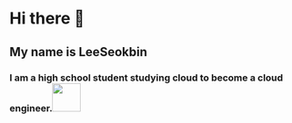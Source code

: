 # Hi there 👋
## My name is LeeSeokbin

### I am a high school student studying cloud to become a cloud engineer.<img src="https://github.com/LeeSeokBln/LeeSeokbln/assets/101256150/dbacbaa4-977e-4bf3-aca5-68770644b302" width="50">



